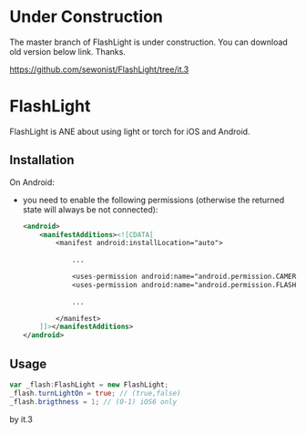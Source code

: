 Under Construction
==================

The master branch of FlashLight is under construction. You can download old version below link. Thanks.

https://github.com/sewonist/FlashLight/tree/it.3


FlashLight
==========

FlashLight is ANE about using light or torch for iOS and Android.


Installation
---------


On Android:

* you need to enable the following permissions (otherwise the returned state will always be not connected):

    ```xml
    <android>
        <manifestAdditions><![CDATA[
            <manifest android:installLocation="auto">
                
                ...

                <uses-permission android:name="android.permission.CAMERA" />
				<uses-permission android:name="android.permission.FLASHLIGHT" />
                
                ...

            </manifest>
        ]]></manifestAdditions>
    </android>
    ```


Usage
---------

```as
var _flash:FlashLight = new FlashLight;
_flash.turnLightOn = true; // (true,false)
_flash.brigthness = 1; // (0-1) iOS6 only
```

by it.3


